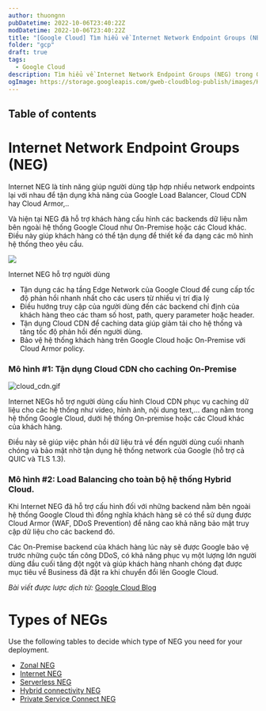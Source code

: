 ```yaml
---
author: thuongnn
pubDatetime: 2022-10-06T23:40:22Z
modDatetime: 2022-10-06T23:40:22Z
title: "[Google Cloud] Tìm hiểu về Internet Network Endpoint Groups (NEG)"
folder: "gcp"
draft: true
tags:
  - Google Cloud
description: Tìm hiểu về Internet Network Endpoint Groups (NEG) trong Google Cloud.
ogImage: https://storage.googleapis.com/gweb-cloudblog-publish/images/Hybrid_Cloud.max-1000x1000.jpg
---
```


## Table of contents

# Internet Network Endpoint Groups (NEG)

Internet NEG là tính năng giúp người dùng tập hợp nhiều network endpoints lại với nhau để tận dụng khả năng của Google Load Balancer, Cloud CDN hay Cloud Armor,..

Và hiện tại NEG đã hỗ trợ khách hàng cấu hình các backends dữ liệu nằm bên ngoài hệ thống Google Cloud như On-Premise hoặc các Cloud khác. Điều này giúp khách hàng có thể tận dụng để thiết kế đa dạng các mô hình hệ thống theo yêu cầu.

![](https://storage.googleapis.com/gweb-cloudblog-publish/images/Hybrid_Cloud.max-1000x1000.jpg)

Internet NEG hỗ trợ người dùng

- Tận dụng các hạ tầng Edge Network của Google Cloud để cung cấp tốc độ phản hồi nhanh nhất cho các users từ nhiều vị trí địa lý
- Điều hướng truy cập của người dùng đến các backend chỉ định của khách hàng theo các tham số host, path, query parameter hoặc header.
- Tận dụng Cloud CDN để caching data giúp giảm tải cho hệ thống và tăng tốc độ phản hồi đến người dùng.
- Bảo vệ hệ thống khách hàng trên Google Cloud hoặc On-Premise với Cloud Armor policy.

### **Mô hình #1: Tận dụng Cloud CDN cho caching On-Premise**

![cloud_cdn.gif](https://github.com/user-attachments/assets/b3654de3-2a4b-4b2b-98a1-6259fede83df)

Internet NEGs hỗ trợ người dùng cấu hình Cloud CDN phục vụ caching dữ liệu cho các hệ thống như video, hình ảnh, nội dung text,… đang nằm trong hệ thống Google Cloud, dưới hệ thống On-premise hoặc các Cloud khác của khách hàng.

Điều này sẽ giúp việc phản hồi dữ liệu trả về đến người dùng cuối nhanh chóng và bảo mật nhờ tận dụng hệ thống network của Google (hỗ trợ cả QUIC và TLS 1.3).

### **Mô hình #2: Load Balancing cho toàn bộ hệ thống Hybrid Cloud.**

Khi Internet NEG đã hỗ trợ cấu hình đối với những backend nằm bên ngoài hệ thống Google Cloud thì đồng nghĩa khách hàng sẽ có thể sử dụng được Cloud Armor (WAF, DDoS Prevention) để nâng cao khả năng bảo mật truy cập dữ liệu cho các backend đó.

Các On-Premise backend của khách hàng lúc này sẽ được Google bảo vệ trước những cuộc tấn công DDoS, có khả năng phục vụ một lượng lớn người dùng đầu cuối tăng đột ngột và giúp khách hàng nhanh chóng đạt được mục tiêu về Business đã đặt ra khi chuyển đổi lên Google Cloud.

_Bài viết được lược dịch từ:_ [Google Cloud Blog](https://cloud.google.com/blog/products/networking/enabling-hybrid-deployments-with-cloud-cdn-and-load-balancing)

# Types of NEGs

Use the following tables to decide which type of NEG you need for your deployment.

- [Zonal NEG](https://cloud.google.com/load-balancing/docs/negs#zonal-neg)
- [Internet NEG](https://cloud.google.com/load-balancing/docs/negs#internet-neg)
- [Serverless NEG](https://cloud.google.com/load-balancing/docs/negs#serverless-neg)
- [Hybrid connectivity NEG](https://cloud.google.com/load-balancing/docs/negs#hybrid-neg)
- [Private Service Connect NEG](https://cloud.google.com/load-balancing/docs/negs#psc-neg)
